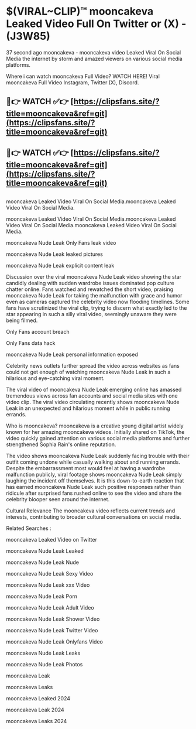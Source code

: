 # $(VIRAL~CLIP)™ mooncakeva Leaked Video Full On Twitter or (X) -(J3W85)
37 second ago mooncakeva - mooncakeva video Leaked Viral On Social Media the internet by storm and amazed viewers on various social media platforms.

Where i can watch mooncakeva Full Video? WATCH HERE! Viral mooncakeva Full Video Instagram, Twitter (X), Discord.

## 🔴👉 WATCH ✅👉 [https://clipsfans.site/?title=mooncakeva&ref=git](https://clipsfans.site/?title=mooncakeva&ref=git)
## 🔴👉 WATCH ✅👉 [https://clipsfans.site/?title=mooncakeva&ref=git](https://clipsfans.site/?title=mooncakeva&ref=git)
##
mooncakeva Leaked Video Viral On Social Media.mooncakeva Leaked Video Viral On Social Media.

mooncakeva Leaked Video Viral On Social Media.mooncakeva Leaked Video Viral On Social Media.mooncakeva Leaked Video Viral On Social Media.

mooncakeva Nude Leak Only Fans leak video

mooncakeva Nude Leak leaked pictures

mooncakeva Nude Leak explicit content leak

Discussion over the viral mooncakeva Nude Leak video showing the star candidly dealing with sudden wardrobe issues dominated pop culture chatter online. Fans watched and rewatched the short video, praising mooncakeva Nude Leak for taking the malfunction with grace and humor even as cameras captured the celebrity video now flooding timelines. Some fans have scrutinized the viral clip, trying to discern what exactly led to the star appearing in such a silly viral video, seemingly unaware they were being filmed.


Only Fans account breach

Only Fans data hack

mooncakeva Nude Leak personal information exposed

Celebrity news outlets further spread the video across websites as fans could not get enough of watching mooncakeva Nude Leak in such a hilarious and eye-catching viral moment.


The viral video of mooncakeva Nude Leak emerging online has amassed tremendous views across fan accounts and social media sites with one video clip. The viral video circulating recently shows mooncakeva Nude Leak in an unexpected and hilarious moment while in public running errands.


Who is mooncakeva? mooncakeva is a creative young digital artist widely known for her amazing mooncakeva videos. Initially shared on TikTok, the video quickly gained attention on various social media platforms and further strengthened Sophia Rain's online reputation.

The video shows mooncakeva Nude Leak suddenly facing trouble with their outfit coming undone while casually walking about and running errands. Despite the embarrassment most would feel at having a wardrobe malfunction publicly, viral footage shows mooncakeva Nude Leak simply laughing the incident off themselves. It is this down-to-earth reaction that has earned mooncakeva Nude Leak such positive responses rather than ridicule after surprised fans rushed online to see the video and share the celebrity blooper seen around the internet.

Cultural Relevance The mooncakeva video reflects current trends and interests, contributing to broader cultural conversations on social media.

Related Searches :

mooncakeva Leaked Video on Twitter

mooncakeva Nude Leak Leaked

mooncakeva Nude Leak Nude

mooncakeva Nude Leak Sexy Video

mooncakeva Nude Leak xxx Video

mooncakeva Nude Leak Porn

mooncakeva Nude Leak Adult Video

mooncakeva Nude Leak Shower Video

mooncakeva Nude Leak Twitter Video

mooncakeva Nude Leak Onlyfans Video

mooncakeva Nude Leak Leaks

mooncakeva Nude Leak Photos

mooncakeva Leak

mooncakeva Leaks

mooncakeva Leaked 2024

mooncakeva Leak 2024

mooncakeva Leaks 2024
